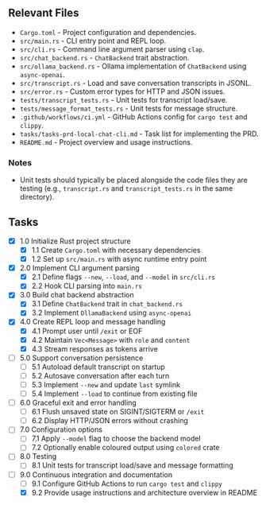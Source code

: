 ## Relevant Files

- `Cargo.toml` - Project configuration and dependencies.
- `src/main.rs` - CLI entry point and REPL loop.
- `src/cli.rs` - Command line argument parser using `clap`.
- `src/chat_backend.rs` - `ChatBackend` trait abstraction.
- `src/ollama_backend.rs` - Ollama implementation of `ChatBackend` using `async-openai`.
- `src/transcript.rs` - Load and save conversation transcripts in JSONL.
- `src/error.rs` - Custom error types for HTTP and JSON issues.
- `tests/transcript_tests.rs` - Unit tests for transcript load/save.
- `tests/message_format_tests.rs` - Unit tests for message structure.
- `.github/workflows/ci.yml` - GitHub Actions config for `cargo test` and `clippy`.
- `tasks/tasks-prd-local-chat-cli.md` - Task list for implementing the PRD.
- `README.md` - Project overview and usage instructions.

### Notes

- Unit tests should typically be placed alongside the code files they are testing (e.g., `transcript.rs` and `transcript_tests.rs` in the same directory).

## Tasks

- [x] 1.0 Initialize Rust project structure
  - [x] 1.1 Create `Cargo.toml` with necessary dependencies
  - [x] 1.2 Set up `src/main.rs` with async runtime entry point
- [x] 2.0 Implement CLI argument parsing
  - [x] 2.1 Define flags `--new`, `--load`, and `--model` in `src/cli.rs`
  - [x] 2.2 Hook CLI parsing into `main.rs`
- [x] 3.0 Build chat backend abstraction
  - [x] 3.1 Define `ChatBackend` trait in `chat_backend.rs`
  - [x] 3.2 Implement `OllamaBackend` using `async-openai`
- [x] 4.0 Create REPL loop and message handling
  - [x] 4.1 Prompt user until `/exit` or EOF
  - [x] 4.2 Maintain `Vec<Message>` with `role` and `content`
  - [x] 4.3 Stream responses as tokens arrive
- [ ] 5.0 Support conversation persistence
  - [ ] 5.1 Autoload default transcript on startup
  - [ ] 5.2 Autosave conversation after each turn
  - [ ] 5.3 Implement `--new` and update `last` symlink
  - [ ] 5.4 Implement `--load` to continue from existing file
- [ ] 6.0 Graceful exit and error handling
  - [ ] 6.1 Flush unsaved state on SIGINT/SIGTERM or `/exit`
  - [ ] 6.2 Display HTTP/JSON errors without crashing
- [ ] 7.0 Configuration options
  - [ ] 7.1 Apply `--model` flag to choose the backend model
  - [ ] 7.2 Optionally enable coloured output using `colored` crate
- [ ] 8.0 Testing
  - [ ] 8.1 Unit tests for transcript load/save and message formatting
- [ ] 9.0 Continuous integration and documentation
  - [ ] 9.1 Configure GitHub Actions to run `cargo test` and `clippy`
  - [x] 9.2 Provide usage instructions and architecture overview in README
